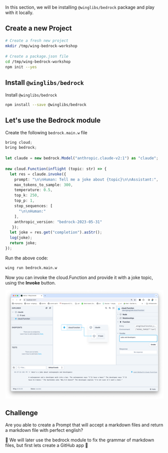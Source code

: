 In this section, we will be installing `@winglibs/bedrock` package and 
play with it locally. 

## Create a new Project 

```sh
# Create a fresh new project
mkdir /tmp/wing-bedrock-workshop

# Create a package.json file
cd /tmp/wing-bedrock-workshop
npm init --yes
```

## Install `@winglibs/bedrock`

Install `@winglibs/bedrock`

```sh
npm install --save @winglibs/bedrock
```

## Let's use the Bedrock module 

Create the following `bedrock.main.w` file

```ts
bring cloud;
bring bedrock;

let claude = new bedrock.Model("anthropic.claude-v2:1") as "claude";

new cloud.Function(inflight (topic: str) => {
  let res = claude.invoke({
    prompt: "\n\nHuman: Tell me a joke about {topic}\n\nAssistant:",
    max_tokens_to_sample: 300,
    temperature: 0.5,
    top_k: 250,
    top_p: 1,
    stop_sequences: [
      "\n\nHuman:"
    ],
    anthropic_version: "bedrock-2023-05-31"
   });
  let joke = res.get("completion").asStr();
  log(joke);
  return joke;
});
```
Run the above code:

```sh
wing run bedrock.main.w
```

Now you can invoke the cloud.Function and provide it with a joke topic, using the **Invoke** button.

![Console Invoke](./assets/bedrock-console.png)


## Challenge

Are you able to create a Prompt that will accept a markdown files 
and return a markdown file with perfect english?


🚀 We will later use the bedrock module to fix the grammar of markdown files, but first lets create a GitHub app 🚀
